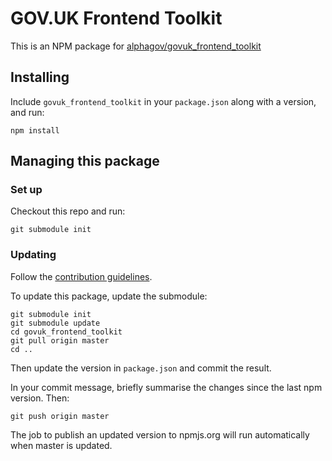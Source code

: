 # GOV.UK Frontend Toolkit

This is an NPM package for [alphagov/govuk_frontend_toolkit](https://github.com/alphagov/govuk_frontend_toolkit)

## Installing

Include `govuk_frontend_toolkit` in your `package.json` along with a version, and run:

```
npm install
```

## Managing this package

### Set up

Checkout this repo and run:

```
git submodule init
```

### Updating

Follow the [contribution guidelines](https://github.com/alphagov/govuk_frontend_toolkit_npm/blob/master/CONTRIBUTING.md).

To update this package, update the submodule:

```
git submodule init
git submodule update
cd govuk_frontend_toolkit
git pull origin master
cd ..
```

Then update the version in `package.json` and commit the result.

In your commit message, briefly summarise the changes since the last npm version. Then:

```
git push origin master
```

The job to publish an updated version to npmjs.org will run automatically when master is updated.

